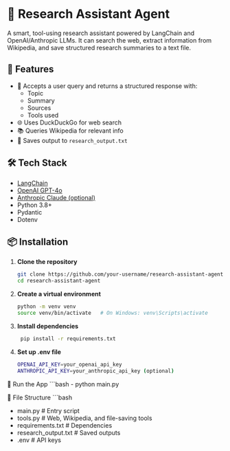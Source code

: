 # 🧠 Research Assistant Agent

A smart, tool-using research assistant powered by LangChain and OpenAI/Anthropic LLMs. It can search the web, extract information from Wikipedia, and save structured research summaries to a text file.

## 🚀 Features

- 🧾 Accepts a user query and returns a structured response with:
  - Topic
  - Summary
  - Sources
  - Tools used
- 🌐 Uses DuckDuckGo for web search
- 📚 Queries Wikipedia for relevant info
- 💾 Saves output to `research_output.txt`

## 🛠️ Tech Stack

- [LangChain](https://www.langchain.com/)
- [OpenAI GPT-4o](https://platform.openai.com/docs/models/gpt-4o)
- [Anthropic Claude (optional)](https://www.anthropic.com/index/introducing-claude)
- Python 3.8+
- Pydantic
- Dotenv

## 📦 Installation

1. **Clone the repository**
   ```bash
   git clone https://github.com/your-username/research-assistant-agent.git
   cd research-assistant-agent

2. **Create a virtual environment**
   ```bash
   python -m venv venv
   source venv/bin/activate   # On Windows: venv\Scripts\activate
   
3. **Install dependencies**
   ```bash
    pip install -r requirements.txt
   
4. **Set up .env file**
   ```bash
   OPENAI_API_KEY=your_openai_api_key
   ANTHROPIC_API_KEY=your_anthropic_api_key (optional)

🧪 Run the App
    ```bash
     - python main.py

📁 File Structure
    ```bash
   - main.py                # Entry script
   - tools.py               # Web, Wikipedia, and file-saving tools
   - requirements.txt       # Dependencies
   - research_output.txt    # Saved outputs
   - .env                   # API keys


